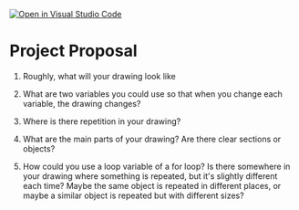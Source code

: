 [![Open in Visual Studio Code](https://classroom.github.com/assets/open-in-vscode-2e0aaae1b6195c2367325f4f02e2d04e9abb55f0b24a779b69b11b9e10269abc.svg)](https://classroom.github.com/online_ide?assignment_repo_id=20453692&assignment_repo_type=AssignmentRepo)
# Project Proposal

1. Roughly, what will your drawing look like


2. What are two variables you could use so that when you change each variable, the drawing changes?


3. Where is there repetition in your drawing?


4. What are the main parts of your drawing? Are there clear sections or objects?


5. How could you use a loop variable of a for loop? Is there somewhere in your drawing where something is repeated, but it's slightly different each time? Maybe the same object is repeated in different places, or maybe a similar object is repeated but with different sizes?


